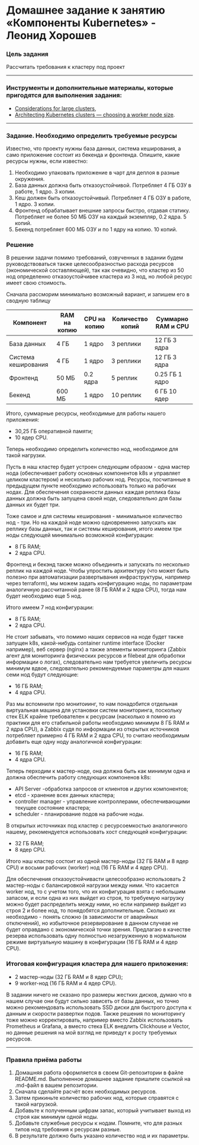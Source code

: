 # Домашнее задание к занятию «Компоненты Kubernetes» - Леонид Хорошев

### Цель задания

Рассчитать требования к кластеру под проект

------

### Инструменты и дополнительные материалы, которые пригодятся для выполнения задания:

- [Considerations for large clusters](https://kubernetes.io/docs/setup/best-practices/cluster-large/),
- [Architecting Kubernetes clusters — choosing a worker node size](https://learnk8s.io/kubernetes-node-size).

------

### Задание. Необходимо определить требуемые ресурсы
Известно, что проекту нужны база данных, система кеширования, а само приложение состоит из бекенда и фронтенда. Опишите, какие ресурсы нужны, если известно:

1. Необходимо упаковать приложение в чарт для деплоя в разные окружения. 
2. База данных должна быть отказоустойчивой. Потребляет 4 ГБ ОЗУ в работе, 1 ядро. 3 копии. 
3. Кеш должен быть отказоустойчивый. Потребляет 4 ГБ ОЗУ в работе, 1 ядро. 3 копии. 
4. Фронтенд обрабатывает внешние запросы быстро, отдавая статику. Потребляет не более 50 МБ ОЗУ на каждый экземпляр, 0.2 ядра. 5 копий. 
5. Бекенд потребляет 600 МБ ОЗУ и по 1 ядру на копию. 10 копий.

### Решение

В решении задачи помимо требований, озвученных в задании будем руководствоваться также целесообразностью расхода ресурсов (экономической составляющей), так как очевидно, что кластер из 50 нод определенно отказоустойчивее кластера из 3 нод, но любой ресурс имеет свою стоимость. 

Сначала рассморим минимально возможный вариант, и запишем его в сводную таблицу

|Компонент|	RAM на копию|	CPU на копию|	Количество копий|	Суммарно RAM и CPU |
|---------|-------------|-------------|-----------------|--------------------|
|База данных|	4 ГБ	|1 ядро|	3 реплики	|12 ГБ	3 ядра |
|Система кеширования|	4 ГБ	|1 ядро|	3 реплики |	12 ГБ	3 ядра|
|Фронтенд|	50 МБ|	0.2 ядра|	5 реплик|	0.25 ГБ	1 ядро |
| Бекенд |	600 МБ	| 1 ядро |	10 реплик |	6 ГБ	10 ядер |

Итого, суммарные ресурсы, необходимые для работы нашего приложения:
- 30,25 ГБ оперативной памяти;
- 10 ядер CPU.

Теперь необходимо определить количество нод, необходимое для такой нагрузки.

Пусть в наш кластер будет устроен следующим образом - одна мастер нода (обеспечивает работу основных компонентов k8s и управляет целиком кластером) и несколько рабочих нод. Ресурсы, посчитанные в предыдущем пункте необходимо использовать только на рабочих нодах. Для обеспечения сохранности данных каждая реплика базы данных должна быть запущена своей ноде, следовательно для базы данных их будет три.

Тоже самое и для системы кеширования - минимальное количество нод - три. Но на каждой ноде можно одновременно запускать как реплику базы данных, так и системы кеширования, итого имеем три ноды следующей минимально возможной конфигурации:
- 8 ГБ RAM;
- 2 ядра CPU.

Фронтенд и бекэнд также можно объединить и запускать по несколько реплик на каждой ноде. Чтобы упростить архитектуру (что может быть полезно при автоматизации развертывания инфраструктуры, например через terraform), мы можем задать конфигурацию ноды, по параметрам аналогичную рассчитанной ранее (8 ГБ RAM и 2 ядра CPU), тогда нам будет необходимо еще 5 нод.

Итого имеем 7 нод конфигурации:
- 8 ГБ RAM;
- 2 ядра CPU.

Не стоит забывать, что помимо наших сервисов на ноде будет также запущен k8s, какой-нибудь container runtime interface (Docker например),  веб сервер (nginx) а также элементы мониторинга (Zabbix агент для мониторинга физических ресурсов и filebeat для обработки информации о логах), следовательно нам требуется увеличить ресурсы минимум вдвое, следовательно рекомендуемые параметры для наших семи нод будут следующие:
- 16 ГБ RAM;
- 4 ядра CPU.

Раз мы вспомнили про монитоиинг, то нам понадобится отдельная виртуальная машина для установки систем мониторинга, поскольку стек ELK крайне требователен к ресурсам (насколько я помню из практики для его стабильной работы необходимо минимум 8 ГБ RAM и 2 ядра CPU), а Zabbix судя по информации из открытых источников потребляет примерно 4 ГБ RAM и 2 ядра CPU, то считаю необходимым добавить еще одну ноду аналогичной конфигурации:
- 16 ГБ RAM;
- 4 ядра CPU.

Теперь перходим к мастер-ноде, она должна быть как минимум одна и должна обеспечить работу следующих компоненов k8s:
- API Server -обработка запросов от клиентов и других компонентов;
- etcd - хранение всех данных кластера;
- сontroller manager - управление контроллерами, обеспечивающими текущее состояние кластера;
- scheduler - планирование подов на рабочие ноды.

В открытых источниках под кластер с ресурсоемкостью аналогичного нашему, рекомендуется использовать хост следующей конфигурации:
- 32 ГБ RAM;
- 8 ядер CPU.

Итого наш кластер состоит из одной мастер-ноды (32 ГБ RAM и 8 ядер CPU) и восьми рабочих (worker) нод (16   ГБ RAM и 4 ядер CPU).

Для обеспечения отказоустойчивасти целесообразно использовать 2 мастер-ноды с балансировкой нагрузки между ними. Что касается worker нод, то с учетом того, что их конфигурация взята с небольшим запасом, и если одна из них выйдет из строя, то требуемую нагрузку можно будет распределить между ними, но если например выйдет из строя 2 и более нод, то понядобятся дополнительные. Сколько их необходимо - понять сложно (в зависимости от аварийных отключений), но избыточное резервирование в данном случеае не будет оправдано с экономической точки зрения. Предлагаю в качестве резерва использовать одну полностью незагруженную в нормальном режиме виртуальную машину в конфигурации (16   ГБ RAM и 4 ядер CPU).

### Итоговая конфигурация кластера для нашего приложения:
- 2 мастер-ноды (32 ГБ RAM и 8 ядер CPU);
- 9 worker-нод (16 ГБ RAM и 4 ядер CPU).

В задании ничего не сказано про размеры жестких дисков, думаю что в нашем случае они будут сильно зависеть от базы данных, но точно можно рекомендовать использовать SSD диски для быстрого доступа к данным и скорости развертки подов. Также решения по мониторингу тоже можно корректировать, например вместо Zabbix использовать Prometheus и Grafana, а вместо  стека ELK внедлить Clickhouse и Vector, но данные решения на мой взгляд не приведут к росту требуемых ресурсов.


----

### Правила приёма работы

1. Домашняя работа оформляется в своем Git-репозитории в файле README.md. Выполненное домашнее задание пришлите ссылкой на .md-файл в вашем репозитории.
2. Сначала сделайте расчёт всех необходимых ресурсов.
3. Затем прикиньте количество рабочих нод, которые справятся с такой нагрузкой.
4. Добавьте к полученным цифрам запас, который учитывает выход из строя как минимум одной ноды. 
5. Добавьте служебные ресурсы к нодам. Помните, что для разных типов нод требовния к ресурсам разные. 
6. В результате должно быть указано количество нод и их параметры.

